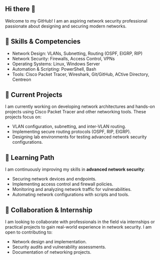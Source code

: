 ## Hi there 👋
Welcome to my GitHub! I am an aspiring network security professional passionate about designing and securing modern networks.
## 💼 Skills & Competencies
- Network Design: VLANs, Subnetting, Routing (OSPF, EIGRP, RIP)
- Network Security: Firewalls, Access Control, VPNs
- Operating Systems: Linux, Windows Server
- Automation & Scripting: PowerShell, Bash
- Tools: Cisco Packet Tracer, Wireshark, Git/GitHub, ACtive Directory, Centreon
  
## 🔭 Current Projects
I am currently working on developing network architectures and hands-on projects using Cisco Packet Tracer and other networking tools. These projects focus on:

- VLAN configuration, subnetting, and inter-VLAN routing.
- Implementing secure routing protocols (OSPF, RIP, EIGRP).
- Designing lab environments for testing advanced network security configurations.
 
## 🌱 Learning Path
I am continuously improving my skills in **advanced network security**:

- Securing network devices and endpoints.
- Implementing access control and firewall policies.
- Monitoring and analyzing network traffic for vulnerabilities.
- Automating network configurations with scripts and tools.

## 👯 Collaboration & Internship
I am looking to collaborate with professionals in the field via internships or practical projects to gain real-world experience in network security. I am open to contributing to:

- Network design and implementation.
- Security audits and vulnerability assessments.
- Documentation of networking projects.
<!--
**c911K/c911k** is a ✨ _special_ ✨ repository because its `README.md` (this file) appears on your GitHub profile.

Here are some ideas to get you started:

- 🔭 I’m currently working on ...
- 🌱 I’m currently learning ...
- 👯 I’m looking to collaborate on ...
- 🤔 I’m looking for help with ...
- 💬 Ask me about ...
- 📫 How to reach me: ...
- 😄 Pronouns: ...
- ⚡ Fun fact: ...
-->
